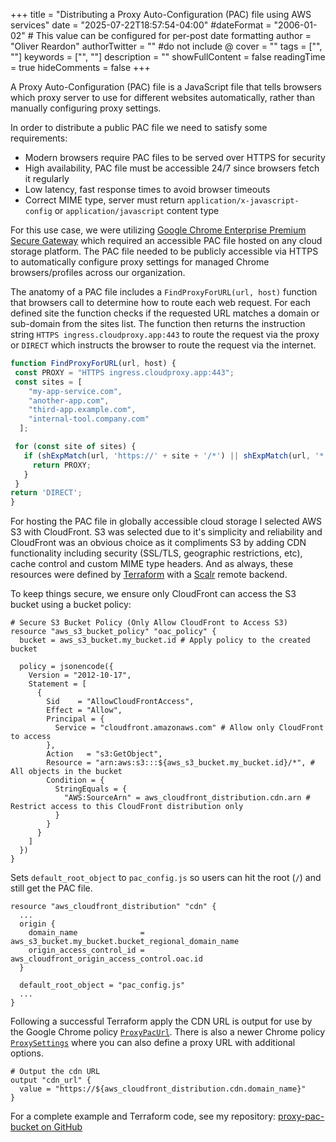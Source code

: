 +++
title = "Distributing a Proxy Auto-Configuration (PAC) file using AWS services"
date = "2025-07-22T18:57:54-04:00"
#dateFormat = "2006-01-02" # This value can be configured for per-post date formatting
author = "Oliver Reardon"
authorTwitter = "" #do not include @
cover = ""
tags = ["", ""]
keywords = ["", ""]
description = ""
showFullContent = false
readingTime = true
hideComments = false
+++

A Proxy Auto-Configuration (PAC) file is a JavaScript file that tells browsers which proxy server to use for different websites automatically, rather than manually configuring proxy settings.

In order to distribute a public PAC file we need to satisfy some requirements:

- Modern browsers require PAC files to be served over HTTPS for security
- High availability, PAC file must be accessible 24/7 since browsers fetch it regularly
- Low latency, fast response times to avoid browser timeouts
- Correct MIME type, server must return `application/x-javascript-config` or `application/javascript` content type

For this use case, we were utilizing [Google Chrome Enterprise Premium Secure Gateway](https://cloud.google.com/beyondcorp-enterprise/docs/security-gateway-saas-apps) which required an accessible PAC file hosted on any cloud storage platform. The PAC file needed to be publicly accessible via HTTPS to automatically configure proxy settings for managed Chrome browsers/profiles across our organization.

The anatomy of a PAC file includes a `FindProxyForURL(url, host)` function that browsers call to determine how to route each web request. For each defined site the function checks if the requested URL matches a domain or sub-domain from the sites list. The function then returns the instruction string `HTTPS ingress.cloudproxy.app:443` to route the request via the proxy or `DIRECT` which instructs the browser to route the request via the internet.

```javascript
function FindProxyForURL(url, host) {
 const PROXY = "HTTPS ingress.cloudproxy.app:443";
 const sites = [
    "my-app-service.com",
    "another-app.com",
    "third-app.example.com",
    "internal-tool.company.com"
  ];

 for (const site of sites) {
   if (shExpMatch(url, 'https://' + site + '/*') || shExpMatch(url, '*.' + site + '/*')) {
     return PROXY;
   }
 }
return 'DIRECT';
}
```

For hosting the PAC file in globally accessible cloud storage I selected AWS S3 with CloudFront. S3 was selected due to it's simplicity and reliability and CloudFront was an obvious choice as it compliments S3 by adding CDN functionality including security (SSL/TLS, geographic restrictions, etc), cache control and custom MIME type headers. And as always, these resources were defined by [Terraform](https://www.hashicorp.com/en/products/terraform) with a [Scalr](https://docs.scalr.io/docs/introduction) remote backend.

To keep things secure, we ensure only CloudFront can access the S3 bucket using a bucket policy:

```hcl
# Secure S3 Bucket Policy (Only Allow CloudFront to Access S3)
resource "aws_s3_bucket_policy" "oac_policy" {
  bucket = aws_s3_bucket.my_bucket.id # Apply policy to the created bucket

  policy = jsonencode({
    Version = "2012-10-17",
    Statement = [
      {
        Sid    = "AllowCloudFrontAccess",
        Effect = "Allow",
        Principal = {
          Service = "cloudfront.amazonaws.com" # Allow only CloudFront to access
        },
        Action   = "s3:GetObject",
        Resource = "arn:aws:s3:::${aws_s3_bucket.my_bucket.id}/*", # All objects in the bucket
        Condition = {
          StringEquals = {
            "AWS:SourceArn" = aws_cloudfront_distribution.cdn.arn # Restrict access to this CloudFront distribution only
          }
        }
      }
    ]
  })
}
```
Sets `default_root_object` to `pac_config.js` so users can hit the root (`/`) and still get the PAC file.

```hcl
resource "aws_cloudfront_distribution" "cdn" {
  ...
  origin {
    domain_name              = aws_s3_bucket.my_bucket.bucket_regional_domain_name
    origin_access_control_id = aws_cloudfront_origin_access_control.oac.id
  }

  default_root_object = "pac_config.js"
  ...
}
```
Following a successful Terraform apply the CDN URL is output for use by the Google Chrome policy [`ProxyPacUrl`](https://chromeenterprise.google/policies/?policy=ProxyPacUrl). There is also a newer Chrome policy [`ProxySettings`](https://chromeenterprise.google/policies/#ProxySettings) where you can also define a proxy URL with additional options.

```hcl
# Output the cdn URL
output "cdn_url" {
  value = "https://${aws_cloudfront_distribution.cdn.domain_name}"
}
```

For a complete example and Terraform code, see my repository: [proxy-pac-bucket on GitHub](https://github.com/oliver-reardon/proxy-pac-bucket)
